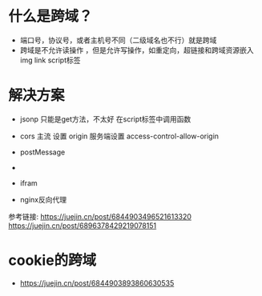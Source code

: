 # 什么是跨域？
  - 端口号，协议号，或者主机号不同（二级域名也不行）就是跨域
  - 跨域是不允许读操作 ，但是允许写操作，如重定向，超链接和跨域资源嵌入img link script标签

# 解决方案
  - jsonp 
    只能是get方法，不太好
    在script标签中调用函数
  - cors
    主流 设置 origin   服务端设置  access-control-allow-origin

  - postMessage
  - 
  - ifram
  - nginx反向代理
  


参考链接:
https://juejin.cn/post/6844903496521613320
https://juejin.cn/post/6896378429219078151

# cookie的跨域
 - https://juejin.cn/post/6844903893860630535